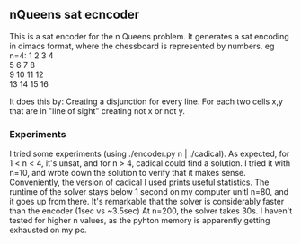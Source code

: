 ## nQueens sat ecncoder
This is a sat encoder for the n Queens problem. It generates a sat encoding in dimacs format, where the chessboard is represented by numbers. eg n=4:
1 2 3 4  
5 6 7 8  
9 10 11 12  
13 14 15 16  

It does this by:
Creating a disjunction for every line.
For each two cells x,y that are in "line of sight" creating not x or not y.

### Experiments
I tried some experiments (using ./encoder.py n | ./cadical).
As expected, for 1 < n < 4, it's unsat, and for n > 4, cadical could find a solution.
I tried it with n=10, and wrote down the solution to verify that it makes sense.
Conveniently, the version of cadical I used prints useful statistics.
The runtime of the solver stays below 1 second on my computer unitl n=80, and it goes up from there.
It's remarkable that the solver is considerably faster than the encoder (1sec vs ~3.5sec)
At n=200, the solver takes 30s.
I haven't tested for higher n values, as the pyhton memory is apparently getting exhausted on my pc.
